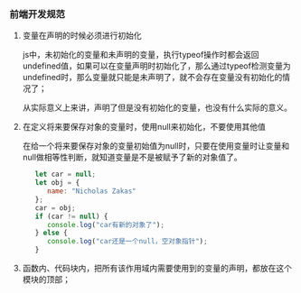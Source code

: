 ### 前端开发规范

1. 变量在声明的时候必须进行初始化
   
   js中，未初始化的变量和未声明的变量，执行typeof操作时都会返回undefined值，如果可以在变量声明时初始化了，那么通过typeof检测变量为undefined时，那么变量就只能是未声明了，就不会存在变量没有初始化的情况了；

   从实际意义上来讲，声明了但是没有初始化的变量，也没有什么实际的意义。

2. 在定义将来要保存对象的变量时，使用null来初始化，不要使用其他值
   
   在给一个将来要保存对象的变量初始值为null时，只要在使用变量时让变量和null做相等性判断，就知道变量是不是被赋予了新的对象值了。

   ```javascript
      let car = null;
      let obj = {
         name: "Nicholas Zakas"
      };
      car = obj;
      if (car != null) {
         console.log("car有新的对象了");
      } else {
         console.log("car还是一个null，空对象指针");
      }
   ```

3. 函数内、代码块内，把所有该作用域内需要使用到的变量的声明，都放在这个模块的顶部；